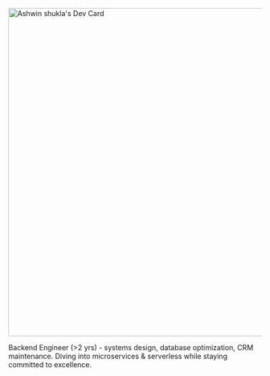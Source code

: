 <a href="https://app.daily.dev/ashwinshukla"><img src="https://api.daily.dev/devcards/v2/FsH9AzjT74MlupWC5eziu.png?type=wide&r=e38" width="652" alt="Ashwin shukla's Dev Card"/></a>

<div fontFamily: "JetBrains Mono, monospace">
  Backend Engineer (>2 yrs) - systems design, database optimization, CRM maintenance. Diving into microservices & serverless while staying committed to excellence.
</div>
